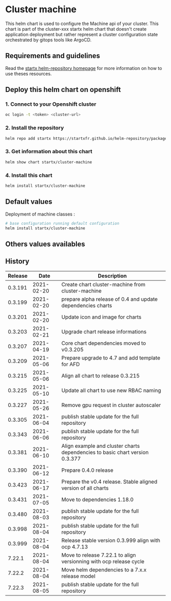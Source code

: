 # Cluster machine

This helm chart is used to configure the Machine api of your cluster.
This chart is part of the cluster-xxx startx helm chart that doesn't create application deployment but rather represent a cluster configuration state orchestrated by gitops tools like ArgoCD.

## Requirements and guidelines

Read the [startx helm-repository homepage](https://startxfr.github.io/helm-repository) for
more information on how to use theses resources.

## Deploy this helm chart on openshift

### 1. Connect to your Openshift cluster

```bash
oc login -t <token> <cluster-url>
```

### 2. Install the repository

```bash
helm repo add startx https://startxfr.github.io/helm-repository/packages/
```

### 3. Get information about this chart

```bash
helm show chart startx/cluster-machine
```

### 4. Install this chart

```bash
helm install startx/cluster-machine
```

## Default values

Deployment of machine classes :

<!-- - 1 **machineSet** named **example-gp2** with the following characteristics
  - **provisioner** set to **kubernetes.io/aws-ebs**
  - provisioner **encryption** specific parameters set to **true**
  - machine class **reclaim policy** set to **Delete**
  - machine class **volume expansion enabled**
  - machine class **volume binding mode** set to **WaitForFirstConsumer** -->

```bash
# base configuration running default configuration
helm install startx/cluster-machine
```

## Others values availables

<!-- - **startx** : Startx machine classes running under AWS infrastructure (see [values.yaml](https://raw.githubusercontent.com/startxfr/helm-repository/master/charts/cluster-machine/values-startx.yaml)) creating the following machine classes
  - **aws-generic-retain** (AWS EBS gp2 level with encryption and expansion enabled with retain policy)
  - **aws-generic-delete** (AWS EBS gp2 level with encryption and expansion enabled with delete policy)
  - **aws-fast-retain** (AWS EBS io1 level without encryption and expansion enabled with retain policy)
  - **aws-fast-delete** (AWS EBS io1 level without encryption and expansion enabled with delete policy)
  - **aws-slow-retain** (AWS EBS sc1 level with encryption and expansion enabled with retain policy)
  - **aws-slow-delete** (AWS EBS sc1 level with encryption and expansion enabled with delete policy)

```bash
helm install startx/cluster-machine -f https://raw.githubusercontent.com/startxfr/helm-repository/master/charts/cluster-machine/values-startx.yaml
```

- **startx-ocs** : Startx machine classes for OCS infrastructure (see [values.yaml](https://raw.githubusercontent.com/startxfr/helm-repository/master/charts/cluster-machine/values-startx-ocs.yaml)) creating the following machine classes
  - **ocs-generic-retain** (OCS provisionned via openshift-machine.rbd.csi.ceph.com in cluster openshift-machine with retain policy and expansion enabled)
  - **ocs-generic-delete** (OCS provisionned via openshift-machine.rbd.csi.ceph.com in cluster openshift-machine with delete policy and expansion enabled)
  - **ocs-fs-retain** (OCS provisionned via openshift-machine.cephfs.csi.ceph.com in cluster openshift-machine with retain policy)
  - **ocs-fs-delete** (OCS provisionned via openshift-machine.cephfs.csi.ceph.com in cluster openshift-machine with delete policy)

```bash
helm install startx/cluster-machine -f https://raw.githubusercontent.com/startxfr/helm-repository/master/charts/cluster-machine/values-startx-ocs.yaml
``` -->

## History

| Release | Date       | Description                                                                  |
| ------- | ---------- | ---------------------------------------------------------------------------- |
| 0.3.191 | 2021-02-20 | Create chart cluster-machine from cluster-machine                            |
| 0.3.199 | 2021-02-20 | prepare alpha release of 0.4 and update dependencies charts                  |
| 0.3.201 | 2021-02-20 | Update icon and image for charts                                             |
| 0.3.203 | 2021-02-21 | Upgrade chart release informations                                           |
| 0.3.207 | 2021-04-19 | Core chart dependencies moved to v0.3.205                                    |
| 0.3.209 | 2021-05-06 | Prepare upgrade to 4.7 and add template for AFD                              |
| 0.3.215 | 2021-05-06 | Align all chart to release 0.3.215                                           |
| 0.3.225 | 2021-05-10 | Update all chart to use new RBAC naming                                      |
| 0.3.227 | 2021-05-26 | Remove gpu request in cluster autoscaler                                     |
| 0.3.305 | 2021-06-04 | publish stable update for the full repository                                |
| 0.3.343 | 2021-06-06 | publish stable update for the full repository                                |
| 0.3.381 | 2021-06-10 | Align example and cluster charts dependencies to basic chart version 0.3.377 |
| 0.3.390 | 2021-06-12 | Prepare 0.4.0 release
| 0.3.423 | 2021-06-17 | Prepare the v0.4 release. Stable aligned version of all charts
| 0.3.431 | 2021-07-05 | Move to dependencies 1.18.0
| 0.3.480 | 2021-08-03 | publish stable update for the full repository
| 0.3.998 | 2021-08-04 | publish stable update for the full repository
| 0.3.999 | 2021-08-04 | Release stable version 0.3.999 align with ocp 4.7.13
| 7.22.1 | 2021-08-04 | Move to release 7.22.1 to align versionning with ocp release cycle
| 7.22.2 | 2021-08-04 | Move helm dependencies to a 7.x.x release model
| 7.22.3 | 2021-08-05 | publish stable update for the full repository
